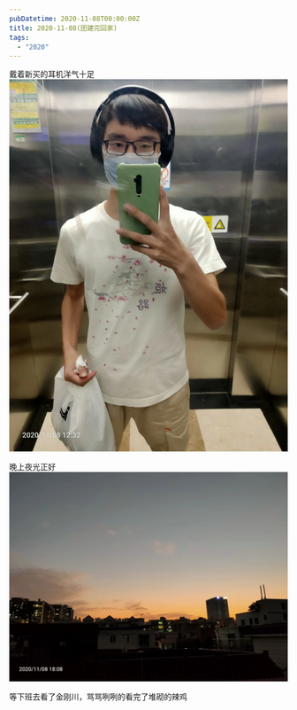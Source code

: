 ```yaml
---
pubDatetime: 2020-11-08T00:00:00Z
title: 2020-11-08(团建完回家)
tags:
  - "2020"
---
```


戴着新买的耳机洋气十足
![](../../img/6904315-0c55784f5b8b648c.jpg)


晚上夜光正好
![](../../img/6904315-3191e47ba726edac.jpg)

等下班去看了金刚川，骂骂咧咧的看完了堆砌的辣鸡

